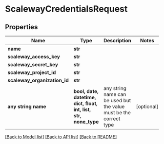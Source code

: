 # ScalewayCredentialsRequest


## Properties
Name | Type | Description | Notes
------------ | ------------- | ------------- | -------------
**name** | **str** |  | 
**scaleway_access_key** | **str** |  | 
**scaleway_secret_key** | **str** |  | 
**scaleway_project_id** | **str** |  | 
**scaleway_organization_id** | **str** |  | 
**any string name** | **bool, date, datetime, dict, float, int, list, str, none_type** | any string name can be used but the value must be the correct type | [optional]

[[Back to Model list]](../README.md#documentation-for-models) [[Back to API list]](../README.md#documentation-for-api-endpoints) [[Back to README]](../README.md)


